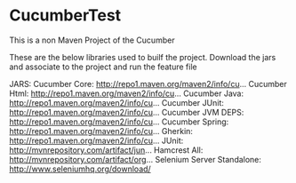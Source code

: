 # CucumberTest
This is a non Maven Project of the Cucumber

These are the below libraries used to builf the project. Download the jars and associate to the project and run the feature file


JARS:
Cucumber Core: http://repo1.maven.org/maven2/info/cu...
Cucumber Html: http://repo1.maven.org/maven2/info/cu...
Cucumber Java: http://repo1.maven.org/maven2/info/cu...
Cucumber JUnit: http://repo1.maven.org/maven2/info/cu...
Cucumber JVM DEPS: http://repo1.maven.org/maven2/info/cu...
Cucumber Spring: http://repo1.maven.org/maven2/info/cu...
Gherkin: http://repo1.maven.org/maven2/info/cu...
JUnit: http://mvnrepository.com/artifact/jun...
Hamcrest All: http://mvnrepository.com/artifact/org...
Selenium Server Standalone: http://www.seleniumhq.org/download/
